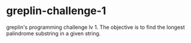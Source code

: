 greplin-challenge-1
===================

greplin's programming challenge lv 1. The objective is to find the longest palindrome substring in a given string.